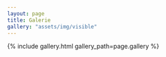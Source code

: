 ```yaml
---
layout: page
title: Galerie
gallery: "assets/img/visible"
---
```


{% include gallery.html gallery_path=page.gallery %}